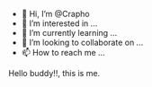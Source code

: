 - 👋 Hi, I’m @Crapho
- 👀 I’m interested in ...
- 🌱 I’m currently learning ...
- 💞️ I’m looking to collaborate on ...
- 📫 How to reach me ...

<!---
Crapho/Crapho is a ✨ special ✨ repository because its `README.md` (this file) appears on your GitHub profile.
You can click the Preview link to take a look at your changes.
--->
Hello buddy!!, this is me.
